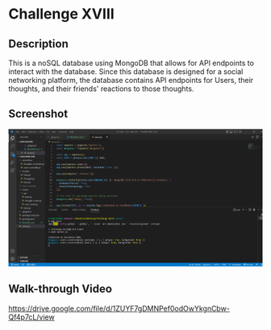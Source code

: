 # Challenge XVIII

## Description

This is a noSQL database using MongoDB that allows for API endpoints to interact with the database. Since this database is designed for a social networking platform, the database contains API endpoints for Users, their thoughts, and their friends' reactions to those thoughts.

## Screenshot

![](./image/screenshot.png)

## Walk-through Video

https://drive.google.com/file/d/1ZUYF7gDMNPef0odOwYkgnCbw-Qf4p7cL/view
